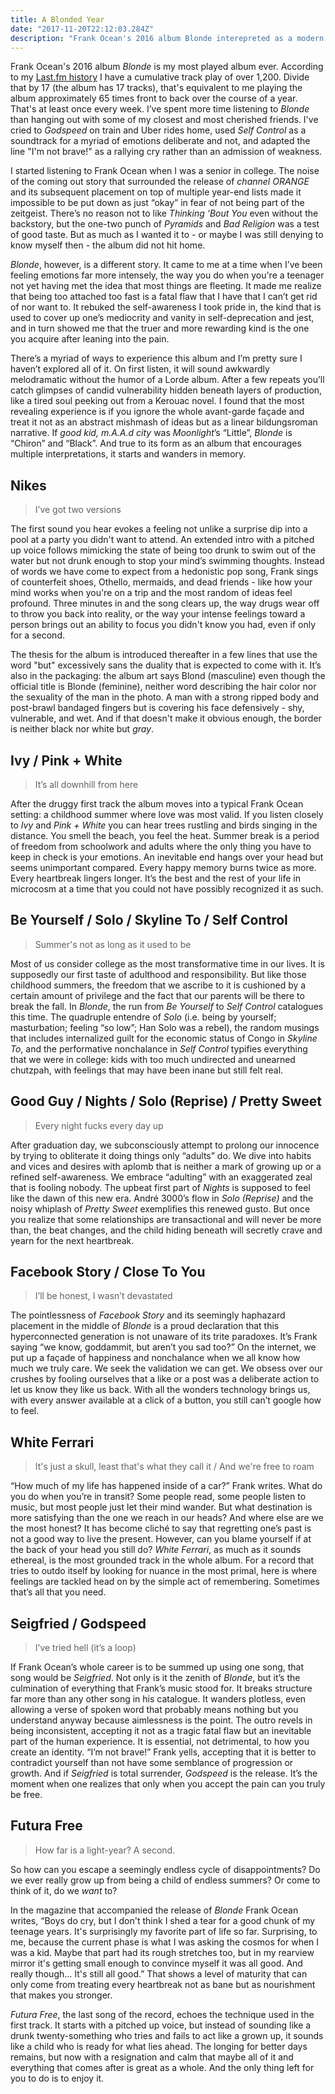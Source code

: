 ```yaml
---
title: A Blonded Year
date: "2017-11-20T22:12:03.284Z"
description: "Frank Ocean's 2016 album Blonde interepreted as a modern day bildungsroman."
---
```


Frank Ocean's 2016 album _Blonde_ is my most played album ever. According to my [Last.fm history](https://www.last.fm/user/aquinorg/library/albums) I have a cumulative track play of over 1,200. Divide that by 17 (the album has 17 tracks), that's equivalent to me playing the album approximately 65 times front to back over the course of a year. That's at least once every week. I’ve spent more time listening to _Blonde_ than hanging out with some of my closest and most cherished friends. I've cried to _Godspeed_ on train and Uber rides home, used _Self Control_ as a soundtrack for a myriad of emotions deliberate and not, and adapted the line "I'm not brave!" as a rallying cry rather than an admission of weakness.

I started listening to Frank Ocean when I was a senior in college. The noise of the coming out story that surrounded the release of _channel ORANGE_ and its subsequent placement on top of multiple year-end lists made it impossible to be put down as just “okay” in fear of not being part of the zeitgeist. There’s no reason not to like _Thinking ‘Bout You_ even without the backstory, but the one-two punch of _Pyramids_ and _Bad Religion_ was a test of good taste. But as much as I wanted it to - or maybe I was still denying to know myself then - the album did not hit home.

_Blonde_, however, is a different story. It came to me at a time when I’ve been feeling emotions far more intensely, the way you do when you're a teenager not yet having met the idea that most things are fleeting. It made me realize that being too attached too fast is a fatal flaw that I have that I can’t get rid of nor want to. It rebuked the self-awareness I took pride in, the kind that is used to cover up one’s mediocrity and vanity in self-deprecation and jest, and in turn showed me that the truer and more rewarding kind is the one you acquire after leaning into the pain.

There’s a myriad of ways to experience this album and I’m pretty sure I haven’t explored all of it. On first listen, it will sound awkwardly melodramatic without the humor of a Lorde album. After a few repeats you’ll catch glimpses of candid vulnerability hidden beneath layers of production, like a tired soul peeking out from a Kerouac novel. I found that the most revealing experience is if you ignore the whole avant-garde façade and treat it not as an abstract mishmash of ideas but as a linear bildungsroman narrative. If _good kid, m.A.A.d city_ was _Moonlight_’s “Little”, _Blonde_ is “Chiron” and “Black”. And true to its form as an album that encourages multiple interpretations, it starts and wanders in memory.

## Nikes

> I’ve got two versions

The first sound you hear evokes a feeling not unlike a surprise dip into a pool at a party you didn't want to attend. An extended intro with a pitched up voice follows mimicking the state of being too drunk to swim out of the water but not drunk enough to stop your mind’s swimming thoughts. Instead of words we have come to expect from a hedonistic pop song, Frank sings of counterfeit shoes, Othello, mermaids, and dead friends - like how your mind works when you're on a trip and the most random of ideas feel profound. Three minutes in and the song clears up, the way drugs wear off to throw you back into reality, or the way your intense feelings toward a person brings out an ability to focus you didn't know you had, even if only for a second.

The thesis for the album is introduced thereafter in a few lines that use the word "but" excessively sans the duality that is expected to come with it. It’s also in the packaging: the album art says Blond (masculine) even though the official title is Blonde (feminine), neither word describing the hair color nor the sexuality of the man in the photo. A man with a strong ripped body and post-brawl bandaged fingers but is covering his face defensively - shy, vulnerable, and wet. And if that doesn't make it obvious enough, the border is neither black nor white but _gray_.

## Ivy / Pink + White

> It’s all downhill from here

After the druggy first track the album moves into a typical Frank Ocean setting: a childhood summer where love was most valid. If you listen closely to _Ivy_ and _Pink + White_ you can hear trees rustling and birds singing in the distance. You smell the beach, you feel the heat. Summer break is a period of freedom from schoolwork and adults where the only thing you have to keep in check is your emotions. An inevitable end hangs over your head but seems unimportant compared. Every happy memory burns twice as more. Every heartbreak lingers longer. It’s the best and the rest of your life in microcosm at a time that you could not have possibly recognized it as such.

## Be Yourself / Solo / Skyline To / Self Control

> Summer's not as long as it used to be

Most of us consider college as the most transformative time in our lives. It is supposedly our first taste of adulthood and responsibility. But like those childhood summers, the freedom that we ascribe to it is cushioned by a certain amount of privilege and the fact that our parents will be there to break the fall. In _Blonde_, the run from _Be Yourself_ to _Self Control_ catalogues this time. The quadruple entendre of _Solo_ (i.e. being by yourself; masturbation; feeling “so low”; Han Solo was a rebel), the random musings that includes internalized guilt for the economic status of Congo in _Skyline To_, and the performative nonchalance in _Self Control_ typifies everything that we were in college: kids with too much undirected and unearned chutzpah, with feelings that may have been inane but still felt real.

## Good Guy / Nights / Solo (Reprise) / Pretty Sweet

> Every night fucks every day up

After graduation day, we subconsciously attempt to prolong our innocence by trying to obliterate it doing things only “adults” do. We dive into habits and vices and desires with aplomb that is neither a mark of growing up or a refined self-awareness. We embrace “adulting” with an exaggerated zeal that is fooling nobody. The upbeat first part of _Nights_ is supposed to feel like the dawn of this new era. André 3000’s flow in _Solo (Reprise)_ and the noisy whiplash of _Pretty Sweet_ exemplifies this renewed gusto. But once you realize that some relationships are transactional and will never be more than, the beat changes, and the child hiding beneath will secretly crave and yearn for the next heartbreak.

## Facebook Story / Close To You

> I’ll be honest, I wasn’t devastated

The pointlessness of _Facebook Story_ and its seemingly haphazard placement in the middle of _Blonde_ is a proud declaration that this hyperconnected generation is not unaware of its trite paradoxes. It’s Frank saying “we know, goddammit, but aren’t you sad too?” On the internet, we put up a façade of happiness and nonchalance when we all know how much we truly care. We seek the validation we can get. We obsess over our crushes by fooling ourselves that a like or a post was a deliberate action to let us know they like us back. With all the wonders technology brings us, with every answer available at a click of a button, you still can’t google how to feel.

## White Ferrari

> It's just a skull, least that's what they call it / And we're free to roam

“How much of my life has happened inside of a car?” Frank writes. What do you do when you’re in transit? Some people read, some people listen to music, but most people just let their mind wander. But what destination is more satisfying than the one we reach in our heads? And where else are we the most honest? It has become cliché to say that regretting one’s past is not a good way to live the present. However, can you blame yourself if at the back of your head you still do? _White Ferrari_, as much as it sounds ethereal, is the most grounded track in the whole album. For a record that tries to outdo itself by looking for nuance in the most primal, here is where feelings are tackled head on by the simple act of remembering. Sometimes that’s all that you need.

## Seigfried / Godspeed

> I’ve tried hell (it’s a loop)

If Frank Ocean’s whole career is to be summed up using one song, that song would be _Seigfried_. Not only is it the zenith of _Blonde_, but it’s the culmination of everything that Frank’s music stood for. It breaks structure far more than any other song in his catalogue. It wanders plotless, even allowing a verse of spoken word that probably means nothing but you understand anyway because aimlessness is the point. The outro revels in being inconsistent, accepting it not as a tragic fatal flaw but an inevitable part of the human experience. It is essential, not detrimental, to how you create an identity. “I’m not brave!” Frank yells, accepting that it is better to contradict yourself than not have some semblance of progression or growth. And if _Seigfried_ is total surrender, _Godspeed_ is the release. It’s the moment when one realizes that only when you accept the pain can you truly be free.

## Futura Free

> How far is a light-year? A second.

So how can you escape a seemingly endless cycle of disappointments? Do we ever really grow up from being a child of endless summers? Or come to think of it, do we _want_ to?

In the magazine that accompanied the release of _Blonde_ Frank Ocean writes, “Boys do cry, but I don't think I shed a tear for a good chunk of my teenage years. It's surprisingly my favorite part of life so far. Surprising, to me, because the current phase is what I was asking the cosmos for when I was a kid. Maybe that part had its rough stretches too, but in my rearview mirror it's getting small enough to convince myself it was all good. And really though... It's still all good.” That shows a level of maturity that can only come from treating every heartbreak not as bane but as nourishment that makes you stronger.

_Futura Free_, the last song of the record, echoes the technique used in the first track. It starts with a pitched up voice, but instead of sounding like a drunk twenty-something who tries and fails to act like a grown up, it sounds like a child who is ready for what lies ahead. The longing for better days remains, but now with a resignation and calm that maybe all of it and everything that comes after is great as a whole. And the only thing left for you to do is to enjoy it.
